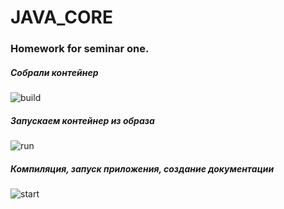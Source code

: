 # JAVA_CORE
### Homework for seminar one.



##### Собрали контейнер
![build](/HomeWork_One/source/build.png)


##### Запускаем контейнер из образа
![run](/HomeWork_One/source/Run.png)


##### Компиляция, запуск приложения, создание документации
![start](/HomeWork_One/source/compile_start_docs.png)
